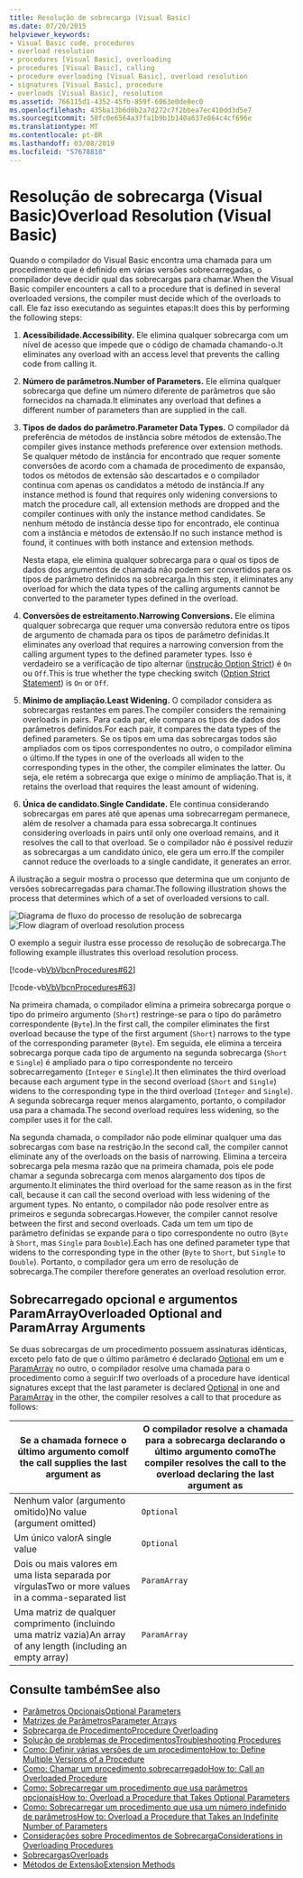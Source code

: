 ```yaml
---
title: Resolução de sobrecarga (Visual Basic)
ms.date: 07/20/2015
helpviewer_keywords:
- Visual Basic code, procedures
- overload resolution
- procedures [Visual Basic], overloading
- procedures [Visual Basic], calling
- procedure overloading [Visual Basic], overload resolution
- signatures [Visual Basic], procedure
- overloads [Visual Basic], resolution
ms.assetid: 766115d1-4352-45fb-859f-6063e0de0ec0
ms.openlocfilehash: 435ba13b6d0b2a7d272c7f2bbea7ec410dd3d5e7
ms.sourcegitcommit: 58fc0e6564a37fa1b9b1b140a637e864c4cf696e
ms.translationtype: MT
ms.contentlocale: pt-BR
ms.lasthandoff: 03/08/2019
ms.locfileid: "57678818"
---
```

# <a name="overload-resolution-visual-basic"></a><span data-ttu-id="7e4bc-102">Resolução de sobrecarga (Visual Basic)</span><span class="sxs-lookup"><span data-stu-id="7e4bc-102">Overload Resolution (Visual Basic)</span></span>
<span data-ttu-id="7e4bc-103">Quando o compilador do Visual Basic encontra uma chamada para um procedimento que é definido em várias versões sobrecarregadas, o compilador deve decidir qual das sobrecargas para chamar.</span><span class="sxs-lookup"><span data-stu-id="7e4bc-103">When the Visual Basic compiler encounters a call to a procedure that is defined in several overloaded versions, the compiler must decide which of the overloads to call.</span></span> <span data-ttu-id="7e4bc-104">Ele faz isso executando as seguintes etapas:</span><span class="sxs-lookup"><span data-stu-id="7e4bc-104">It does this by performing the following steps:</span></span>  
  
1.  <span data-ttu-id="7e4bc-105">**Acessibilidade.**</span><span class="sxs-lookup"><span data-stu-id="7e4bc-105">**Accessibility.**</span></span> <span data-ttu-id="7e4bc-106">Ele elimina qualquer sobrecarga com um nível de acesso que impede que o código de chamada chamando-o.</span><span class="sxs-lookup"><span data-stu-id="7e4bc-106">It eliminates any overload with an access level that prevents the calling code from calling it.</span></span>  
  
2.  <span data-ttu-id="7e4bc-107">**Número de parâmetros.**</span><span class="sxs-lookup"><span data-stu-id="7e4bc-107">**Number of Parameters.**</span></span> <span data-ttu-id="7e4bc-108">Ele elimina qualquer sobrecarga que define um número diferente de parâmetros que são fornecidos na chamada.</span><span class="sxs-lookup"><span data-stu-id="7e4bc-108">It eliminates any overload that defines a different number of parameters than are supplied in the call.</span></span>  
  
3.  <span data-ttu-id="7e4bc-109">**Tipos de dados do parâmetro.**</span><span class="sxs-lookup"><span data-stu-id="7e4bc-109">**Parameter Data Types.**</span></span> <span data-ttu-id="7e4bc-110">O compilador dá preferência de métodos de instância sobre métodos de extensão.</span><span class="sxs-lookup"><span data-stu-id="7e4bc-110">The compiler gives instance methods preference over extension methods.</span></span> <span data-ttu-id="7e4bc-111">Se qualquer método de instância for encontrado que requer somente conversões de acordo com a chamada de procedimento de expansão, todos os métodos de extensão são descartados e o compilador continua com apenas os candidatos a método de instância.</span><span class="sxs-lookup"><span data-stu-id="7e4bc-111">If any instance method is found that requires only widening conversions to match the procedure call, all extension methods are dropped and the compiler continues with only the instance method candidates.</span></span> <span data-ttu-id="7e4bc-112">Se nenhum método de instância desse tipo for encontrado, ele continua com a instância e métodos de extensão.</span><span class="sxs-lookup"><span data-stu-id="7e4bc-112">If no such instance method is found, it continues with both instance and extension methods.</span></span>  
  
     <span data-ttu-id="7e4bc-113">Nesta etapa, ele elimina qualquer sobrecarga para o qual os tipos de dados dos argumentos de chamada não podem ser convertidos para os tipos de parâmetro definidos na sobrecarga.</span><span class="sxs-lookup"><span data-stu-id="7e4bc-113">In this step, it eliminates any overload for which the data types of the calling arguments cannot be converted to the parameter types defined in the overload.</span></span>  
  
4.  <span data-ttu-id="7e4bc-114">**Conversões de estreitamento.**</span><span class="sxs-lookup"><span data-stu-id="7e4bc-114">**Narrowing Conversions.**</span></span> <span data-ttu-id="7e4bc-115">Ele elimina qualquer sobrecarga que requer uma conversão redutora entre os tipos de argumento de chamada para os tipos de parâmetro definidas.</span><span class="sxs-lookup"><span data-stu-id="7e4bc-115">It eliminates any overload that requires a narrowing conversion from the calling argument types to the defined parameter types.</span></span> <span data-ttu-id="7e4bc-116">Isso é verdadeiro se a verificação de tipo alternar ([instrução Option Strict](../../../../visual-basic/language-reference/statements/option-strict-statement.md)) é `On` ou `Off`.</span><span class="sxs-lookup"><span data-stu-id="7e4bc-116">This is true whether the type checking switch ([Option Strict Statement](../../../../visual-basic/language-reference/statements/option-strict-statement.md)) is `On` or `Off`.</span></span>  
  
5.  <span data-ttu-id="7e4bc-117">**Mínimo de ampliação.**</span><span class="sxs-lookup"><span data-stu-id="7e4bc-117">**Least Widening.**</span></span> <span data-ttu-id="7e4bc-118">O compilador considera as sobrecargas restantes em pares.</span><span class="sxs-lookup"><span data-stu-id="7e4bc-118">The compiler considers the remaining overloads in pairs.</span></span> <span data-ttu-id="7e4bc-119">Para cada par, ele compara os tipos de dados dos parâmetros definidos.</span><span class="sxs-lookup"><span data-stu-id="7e4bc-119">For each pair, it compares the data types of the defined parameters.</span></span> <span data-ttu-id="7e4bc-120">Se os tipos em uma das sobrecargas todos são ampliados com os tipos correspondentes no outro, o compilador elimina o último.</span><span class="sxs-lookup"><span data-stu-id="7e4bc-120">If the types in one of the overloads all widen to the corresponding types in the other, the compiler eliminates the latter.</span></span> <span data-ttu-id="7e4bc-121">Ou seja, ele retém a sobrecarga que exige o mínimo de ampliação.</span><span class="sxs-lookup"><span data-stu-id="7e4bc-121">That is, it retains the overload that requires the least amount of widening.</span></span>  
  
6.  <span data-ttu-id="7e4bc-122">**Única de candidato.**</span><span class="sxs-lookup"><span data-stu-id="7e4bc-122">**Single Candidate.**</span></span> <span data-ttu-id="7e4bc-123">Ele continua considerando sobrecargas em pares até que apenas uma sobrecarregam permanece, além de resolver a chamada para essa sobrecarga.</span><span class="sxs-lookup"><span data-stu-id="7e4bc-123">It continues considering overloads in pairs until only one overload remains, and it resolves the call to that overload.</span></span> <span data-ttu-id="7e4bc-124">Se o compilador não é possível reduzir as sobrecargas a um candidato único, ele gera um erro.</span><span class="sxs-lookup"><span data-stu-id="7e4bc-124">If the compiler cannot reduce the overloads to a single candidate, it generates an error.</span></span>  
  
 <span data-ttu-id="7e4bc-125">A ilustração a seguir mostra o processo que determina que um conjunto de versões sobrecarregadas para chamar.</span><span class="sxs-lookup"><span data-stu-id="7e4bc-125">The following illustration shows the process that determines which of a set of overloaded versions to call.</span></span>  
  
 <span data-ttu-id="7e4bc-126">![Diagrama de fluxo do processo de resolução de sobrecarga](./media/overload-resolution/determine-overloaded-version.gif "resolução entre versões sobrecarregadas")</span><span class="sxs-lookup"><span data-stu-id="7e4bc-126">![Flow diagram of overload resolution process](./media/overload-resolution/determine-overloaded-version.gif "Resolving among overloaded versions")</span></span>    
  
 <span data-ttu-id="7e4bc-127">O exemplo a seguir ilustra esse processo de resolução de sobrecarga.</span><span class="sxs-lookup"><span data-stu-id="7e4bc-127">The following example illustrates this overload resolution process.</span></span>  
  
 [!code-vb[VbVbcnProcedures#62](~/samples/snippets/visualbasic/VS_Snippets_VBCSharp/VbVbcnProcedures/VB/Class1.vb#62)]  
  
 [!code-vb[VbVbcnProcedures#63](~/samples/snippets/visualbasic/VS_Snippets_VBCSharp/VbVbcnProcedures/VB/Class1.vb#63)]  
  
 <span data-ttu-id="7e4bc-128">Na primeira chamada, o compilador elimina a primeira sobrecarga porque o tipo do primeiro argumento (`Short`) restringe-se para o tipo do parâmetro correspondente (`Byte`).</span><span class="sxs-lookup"><span data-stu-id="7e4bc-128">In the first call, the compiler eliminates the first overload because the type of the first argument (`Short`) narrows to the type of the corresponding parameter (`Byte`).</span></span> <span data-ttu-id="7e4bc-129">Em seguida, ele elimina a terceira sobrecarga porque cada tipo de argumento na segunda sobrecarga (`Short` e `Single`) é ampliado para o tipo correspondente no terceiro sobrecarregamento (`Integer` e `Single`).</span><span class="sxs-lookup"><span data-stu-id="7e4bc-129">It then eliminates the third overload because each argument type in the second overload (`Short` and `Single`) widens to the corresponding type in the third overload (`Integer` and `Single`).</span></span> <span data-ttu-id="7e4bc-130">A segunda sobrecarga requer menos alargamento, portanto, o compilador usa para a chamada.</span><span class="sxs-lookup"><span data-stu-id="7e4bc-130">The second overload requires less widening, so the compiler uses it for the call.</span></span>  
  
 <span data-ttu-id="7e4bc-131">Na segunda chamada, o compilador não pode eliminar qualquer uma das sobrecargas com base na restrição.</span><span class="sxs-lookup"><span data-stu-id="7e4bc-131">In the second call, the compiler cannot eliminate any of the overloads on the basis of narrowing.</span></span> <span data-ttu-id="7e4bc-132">Elimina a terceira sobrecarga pela mesma razão que na primeira chamada, pois ele pode chamar a segunda sobrecarga com menos alargamento dos tipos de argumento.</span><span class="sxs-lookup"><span data-stu-id="7e4bc-132">It eliminates the third overload for the same reason as in the first call, because it can call the second overload with less widening of the argument types.</span></span> <span data-ttu-id="7e4bc-133">No entanto, o compilador não pode resolver entre as primeiros e segunda sobrecargas.</span><span class="sxs-lookup"><span data-stu-id="7e4bc-133">However, the compiler cannot resolve between the first and second overloads.</span></span> <span data-ttu-id="7e4bc-134">Cada um tem um tipo de parâmetro definidas se expande para o tipo correspondente no outro (`Byte` à `Short`, mas `Single` para `Double`).</span><span class="sxs-lookup"><span data-stu-id="7e4bc-134">Each has one defined parameter type that widens to the corresponding type in the other (`Byte` to `Short`, but `Single` to `Double`).</span></span> <span data-ttu-id="7e4bc-135">Portanto, o compilador gera um erro de resolução de sobrecarga.</span><span class="sxs-lookup"><span data-stu-id="7e4bc-135">The compiler therefore generates an overload resolution error.</span></span>  
  
## <a name="overloaded-optional-and-paramarray-arguments"></a><span data-ttu-id="7e4bc-136">Sobrecarregado opcional e argumentos ParamArray</span><span class="sxs-lookup"><span data-stu-id="7e4bc-136">Overloaded Optional and ParamArray Arguments</span></span>  
 <span data-ttu-id="7e4bc-137">Se duas sobrecargas de um procedimento possuem assinaturas idênticas, exceto pelo fato de que o último parâmetro é declarado [Optional](../../../../visual-basic/language-reference/modifiers/optional.md) em um e [ParamArray](../../../../visual-basic/language-reference/modifiers/paramarray.md) no outro, o compilador resolve uma chamada para o procedimento como a seguir:</span><span class="sxs-lookup"><span data-stu-id="7e4bc-137">If two overloads of a procedure have identical signatures except that the last parameter is declared [Optional](../../../../visual-basic/language-reference/modifiers/optional.md) in one and [ParamArray](../../../../visual-basic/language-reference/modifiers/paramarray.md) in the other, the compiler resolves a call to that procedure as follows:</span></span>  
  
|<span data-ttu-id="7e4bc-138">Se a chamada fornece o último argumento como</span><span class="sxs-lookup"><span data-stu-id="7e4bc-138">If the call supplies the last argument as</span></span>|<span data-ttu-id="7e4bc-139">O compilador resolve a chamada para a sobrecarga declarando o último argumento como</span><span class="sxs-lookup"><span data-stu-id="7e4bc-139">The compiler resolves the call to the overload declaring the last argument as</span></span>|  
|---|---|  
|<span data-ttu-id="7e4bc-140">Nenhum valor (argumento omitido)</span><span class="sxs-lookup"><span data-stu-id="7e4bc-140">No value (argument omitted)</span></span>|`Optional`|  
|<span data-ttu-id="7e4bc-141">Um único valor</span><span class="sxs-lookup"><span data-stu-id="7e4bc-141">A single value</span></span>|`Optional`|  
|<span data-ttu-id="7e4bc-142">Dois ou mais valores em uma lista separada por vírgulas</span><span class="sxs-lookup"><span data-stu-id="7e4bc-142">Two or more values in a comma-separated list</span></span>|`ParamArray`|  
|<span data-ttu-id="7e4bc-143">Uma matriz de qualquer comprimento (incluindo uma matriz vazia)</span><span class="sxs-lookup"><span data-stu-id="7e4bc-143">An array of any length (including an empty array)</span></span>|`ParamArray`|  
  
## <a name="see-also"></a><span data-ttu-id="7e4bc-144">Consulte também</span><span class="sxs-lookup"><span data-stu-id="7e4bc-144">See also</span></span>
- [<span data-ttu-id="7e4bc-145">Parâmetros Opcionais</span><span class="sxs-lookup"><span data-stu-id="7e4bc-145">Optional Parameters</span></span>](./optional-parameters.md)
- [<span data-ttu-id="7e4bc-146">Matrizes de Parâmetros</span><span class="sxs-lookup"><span data-stu-id="7e4bc-146">Parameter Arrays</span></span>](./parameter-arrays.md)
- [<span data-ttu-id="7e4bc-147">Sobrecarga de Procedimento</span><span class="sxs-lookup"><span data-stu-id="7e4bc-147">Procedure Overloading</span></span>](./procedure-overloading.md)
- [<span data-ttu-id="7e4bc-148">Solução de problemas de Procedimentos</span><span class="sxs-lookup"><span data-stu-id="7e4bc-148">Troubleshooting Procedures</span></span>](./troubleshooting-procedures.md)
- [<span data-ttu-id="7e4bc-149">Como: Definir várias versões de um procedimento</span><span class="sxs-lookup"><span data-stu-id="7e4bc-149">How to: Define Multiple Versions of a Procedure</span></span>](./how-to-define-multiple-versions-of-a-procedure.md)
- [<span data-ttu-id="7e4bc-150">Como: Chamar um procedimento sobrecarregado</span><span class="sxs-lookup"><span data-stu-id="7e4bc-150">How to: Call an Overloaded Procedure</span></span>](./how-to-call-an-overloaded-procedure.md)
- [<span data-ttu-id="7e4bc-151">Como: Sobrecarregar um procedimento que usa parâmetros opcionais</span><span class="sxs-lookup"><span data-stu-id="7e4bc-151">How to: Overload a Procedure that Takes Optional Parameters</span></span>](./how-to-overload-a-procedure-that-takes-optional-parameters.md)
- [<span data-ttu-id="7e4bc-152">Como: Sobrecarregar um procedimento que usa um número indefinido de parâmetros</span><span class="sxs-lookup"><span data-stu-id="7e4bc-152">How to: Overload a Procedure that Takes an Indefinite Number of Parameters</span></span>](./how-to-overload-a-procedure-that-takes-an-indefinite-number-of-parameters.md)
- [<span data-ttu-id="7e4bc-153">Considerações sobre Procedimentos de Sobrecarga</span><span class="sxs-lookup"><span data-stu-id="7e4bc-153">Considerations in Overloading Procedures</span></span>](./considerations-in-overloading-procedures.md)
- [<span data-ttu-id="7e4bc-154">Sobrecargas</span><span class="sxs-lookup"><span data-stu-id="7e4bc-154">Overloads</span></span>](../../../../visual-basic/language-reference/modifiers/overloads.md)
- [<span data-ttu-id="7e4bc-155">Métodos de Extensão</span><span class="sxs-lookup"><span data-stu-id="7e4bc-155">Extension Methods</span></span>](./extension-methods.md)
